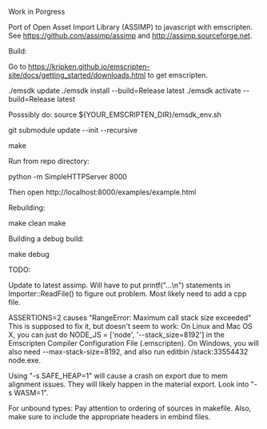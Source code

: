 Work in Porgress

Port of Open Asset Import Library (ASSIMP) to javascript with emscripten.
See https://github.com/assimp/assimp and http://assimp.sourceforge.net.

Build:

Go to https://kripken.github.io/emscripten-site/docs/getting_started/downloads.html to get emscripten.

./emsdk update
./emsdk install --build=Release latest
./emsdk activate --build=Release latest

Posssibly do:
source ${YOUR_EMSCRIPTEN_DIR}/emsdk_env.sh

git submodule update --init --recursive

make


Run from repo directory:

python -m SimpleHTTPServer 8000

Then open http://localhost:8000/examples/example.html


Rebuilding:

make clean
make

Building a debug build:

make debug

TODO:

Update to latest assimp.  Will have to put printf("...\n") statements in Importer::ReadFile() to figure out problem.  Most likely need to add a cpp file.

ASSERTIONS=2 causes "RangeError: Maximum call stack size exceeded"
This is supposed to fix it, but doesn't seem to work:
On Linux and Mac OS X, you can just do NODE_JS = ['node', '--stack_size=8192'] in the Emscripten Compiler Configuration File (.emscripten). On Windows, you will also need --max-stack-size=8192, and also run editbin /stack:33554432 node.exe.

Using "-s SAFE_HEAP=1" will cause a crash on export due to mem alignment issues.  They will likely happen in the material export.  Look into "-s WASM=1".

For unbound types:
Pay attention to ordering of sources in makefile.  Also, make sure to include the appropriate headers in embind files.
